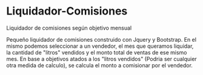 # Liquidador-Comisiones
Liquidador de comisiones según objetivo mensual

Pequeño liquidador de comisiones construido con Jquery y Bootstrap.
En el mismo podemos seleccionar a un vendedor, el mes que queramos liquidar, la cantidad de "litros" vendidos y el monto total de ventas de ese mismo mes.
En base a objetivos atados a los "litros vendidos" (Podria ser cualquier otra medida de calculo), se calcula el monto a comisionar por el vendedor.
